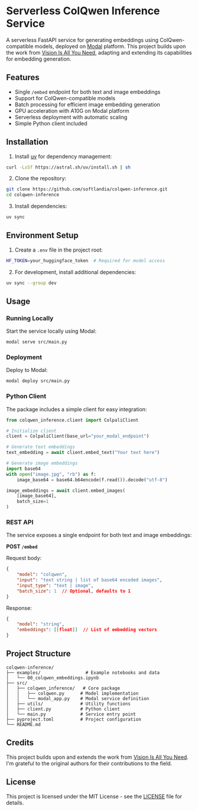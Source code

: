 # Serverless ColQwen Inference Service

A serverless FastAPI service for generating embeddings using ColQwen-compatible models, deployed on [Modal](https://modal.com/) platform.
This project builds upon the work from [Vision Is All You Need](https://github.com/Softlandia-Ltd/vision-is-all-you-need), adapting and extending its capabilities for embedding generation.

## Features

- Single `/embed` endpoint for both text and image embeddings
- Support for ColQwen-compatible models
- Batch processing for efficient image embedding generation
- GPU acceleration with A10G on Modal platform
- Serverless deployment with automatic scaling
- Simple Python client included

## Installation

1. Install [uv](https://github.com/astral-sh/uv) for dependency management:
```bash
curl -LsSf https://astral.sh/uv/install.sh | sh
```

2. Clone the repository:
```bash
git clone https://github.com/softlandia/colqwen-inference.git
cd colqwen-inference
```

3. Install dependencies:
```bash
uv sync
```

## Environment Setup

1. Create a `.env` file in the project root:
```bash
HF_TOKEN=your_huggingface_token  # Required for model access
```

2. For development, install additional dependencies:
```bash
uv sync --group dev
```

## Usage

### Running Locally

Start the service locally using Modal:
```bash
modal serve src/main.py
```

### Deployment

Deploy to Modal:
```bash
modal deploy src/main.py
```

### Python Client

The package includes a simple client for easy integration:

```python
from colqwen_inference.client import ColpaliClient

# Initialize client
client = ColpaliClient(base_url="your_modal_endpoint")

# Generate text embeddings
text_embedding = await client.embed_text("Your text here")

# Generate image embeddings
import base64
with open("image.jpg", "rb") as f:
    image_base64 = base64.b64encode(f.read()).decode("utf-8")

image_embeddings = await client.embed_images(
    [image_base64],
    batch_size=1
)
```

### REST API

The service exposes a single endpoint for both text and image embeddings:

**POST `/embed`**

Request body:
```json
{
    "model": "colqwen",
    "input": "text string | list of base64 encoded images",
    "input_type": "text | image",
    "batch_size": 1  // Optional, defaults to 1
}
```

Response:
```json
{
    "model": "string",
    "embeddings": [[float]]  // List of embedding vectors
}
```

## Project Structure

```
colqwen-inference/
├── examples/                 # Example notebooks and data
│   └── 00_colqwen_embeddings.ipynb
├── src/
│   ├── colqwen_inference/   # Core package
│   │   ├── colqwen.py      # Model implementation
│   │   └── modal_app.py    # Modal service definition
│   ├── utils/              # Utility functions
│   ├── client.py           # Python client
│   └── main.py             # Service entry point
├── pyproject.toml          # Project configuration
└── README.md
```

## Credits

This project builds upon and extends the work from [Vision Is All You Need](https://github.com/Softlandia-Ltd/vision-is-all-you-need).
I'm grateful to the original authors for their contributions to the field.

## License

This project is licensed under the MIT License - see the [LICENSE](LICENSE) file for details.
